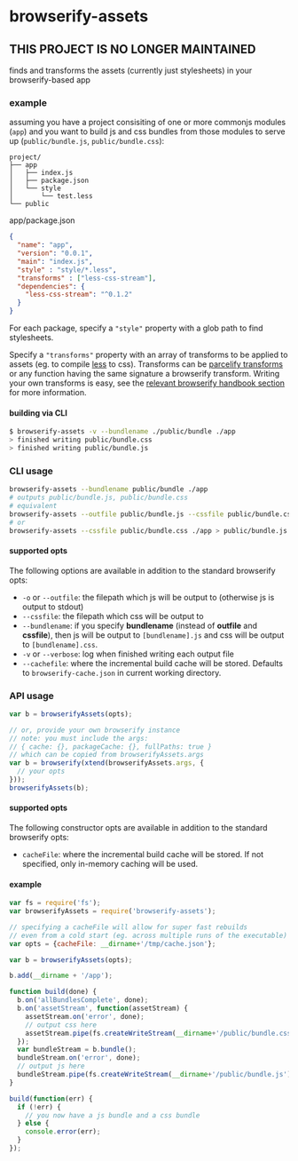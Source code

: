 # browserify-assets

## THIS PROJECT IS NO LONGER MAINTAINED

finds and transforms the assets (currently just stylesheets) in your 
browserify-based app

### example
assuming you have a project consisiting of one or more commonjs modules (`app`) and you
want to build js and css bundles from those modules to serve up (`public/bundle.js`, 
`public/bundle.css`):
```
project/
├── app
│   ├── index.js
│   ├── package.json
│   └── style
│       └── test.less
└── public
```

app/package.json
```json
{
  "name": "app",
  "version": "0.0.1",
  "main": "index.js",
  "style" : "style/*.less",
  "transforms" : ["less-css-stream"],
  "dependencies": {
    "less-css-stream": "^0.1.2"
  }
}
```
For each package, specify a `"style"` property with a glob path to find stylesheets.

Specify a `"transforms"` property with an array of transforms to be
applied to assets (eg. to compile [less](http://lesscss.org) to css). Transforms
can be [parcelify transforms](https://www.npmjs.org/browse/keyword/parcelify)
or any function having the same signature a browserify transform. Writing your
own transforms is easy, see the [relevant browserify handbook section](https://github.com/substack/browserify-handbook#writing-your-own)
 for more information.

#### building via CLI
```bash
$ browserify-assets -v --bundlename ./public/bundle ./app
> finished writing public/bundle.css
> finished writing public/bundle.js
```

### CLI usage

```bash
browserify-assets --bundlename public/bundle ./app
# outputs public/bundle.js, public/bundle.css
# equivalent
browserify-assets --outfile public/bundle.js --cssfile public/bundle.css ./app
# or
browserify-assets --cssfile public/bundle.css ./app > public/bundle.js
```

#### supported opts
The following options are available in addition to the standard browserify opts:
- `-o` or `--outfile`: the filepath which js will be output to (otherwise js is 
  output to stdout)
- `--cssfile`: the filepath which css will be output to
- `--bundlename`: if you specify **bundlename** (instead of **outfile** and **cssfile**),
  then js will be output to `[bundlename].js` and css will be output to 
  `[bundlename].css`.
- `-v` or `--verbose`: log when finished writing each output file
- `--cachefile`: where the incremental build cache will be stored. Defaults to 
  `browserify-cache.json` in current working directory.

### API usage

```js
var b = browserifyAssets(opts);

// or, provide your own browserify instance
// note: you must include the args:
// { cache: {}, packageCache: {}, fullPaths: true }
// which can be copied from browserifyAssets.args
var b = browserify(xtend(browserifyAssets.args, {
  // your opts
}));
browserifyAssets(b);
```

#### supported opts
The following constructor opts are available in addition to the standard browserify opts:
- `cacheFile`: where the incremental build cache will be stored. If not specified,
  only in-memory caching will be used.

#### example

```js
var fs = require('fs');
var browserifyAssets = require('browserify-assets');

// specifying a cacheFile will allow for super fast rebuilds
// even from a cold start (eg. across multiple runs of the executable)
var opts = {cacheFile: __dirname+'/tmp/cache.json'};

var b = browserifyAssets(opts);

b.add(__dirname + '/app');

function build(done) {
  b.on('allBundlesComplete', done);
  b.on('assetStream', function(assetStream) {
    assetStream.on('error', done);
    // output css here
    assetStream.pipe(fs.createWriteStream(__dirname+'/public/bundle.css'));
  });
  var bundleStream = b.bundle();
  bundleStream.on('error', done);
  // output js here
  bundleStream.pipe(fs.createWriteStream(__dirname+'/public/bundle.js'));
}

build(function(err) {
  if (!err) {
    // you now have a js bundle and a css bundle
  } else {
    console.error(err);
  }
});
```

